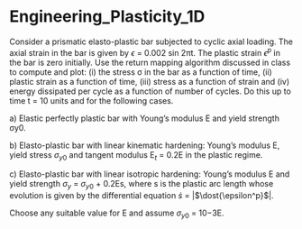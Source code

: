 # Engineering_Plasticity_1D

Consider a prismatic elasto-plastic bar subjected to cyclic axial loading. The axial
strain in the bar is given by $\epsilon$ = 0.002 sin 2πt. The plastic strain $\epsilon^p$ in the bar is
zero initially. Use the return mapping algorithm discussed in class to compute and
plot: (i) the stress σ in the bar as a function of time, (ii) plastic strain as a function
of time, (iii) stress as a function of strain and (iv) energy dissipated per cycle as a
function of number of cycles. Do this up to time t = 10 units and for the following
cases.

  a) Elastic perfectly plastic bar with Young’s modulus E and yield strength σy0.
  
  b) Elasto-plastic bar with linear kinematic hardening: Young’s modulus E, yield stress $\sigma_{y0}$ and tangent modulus E$_t$ = 0.2E in the plastic regime.
  
  c) Elasto-plastic bar with linear isotropic hardening: Young’s modulus E and yield strength $\sigma_{y}$ = $\sigma_{y0}$ + 0.2Es, where s is the plastic arc length whose evolution is given by the differential equation $\dot{s}$ = |$\dost{\epsilon^p}$|.

Choose any suitable value for E and assume $\sigma_{y0}$ = 10−3E.
